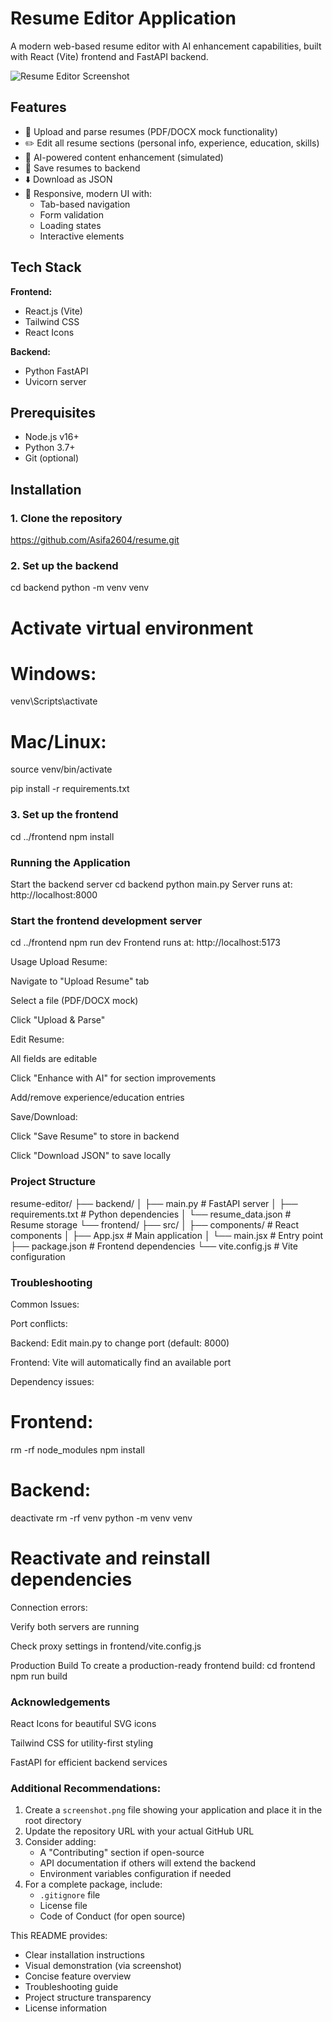 # Resume Editor Application

A modern web-based resume editor with AI enhancement capabilities, built with React (Vite) frontend and FastAPI backend.

![Resume Editor Screenshot](frontend\src\assets)

## Features

- 📄 Upload and parse resumes (PDF/DOCX mock functionality)
- ✏️ Edit all resume sections (personal info, experience, education, skills)
- 🤖 AI-powered content enhancement (simulated)
- 💾 Save resumes to backend
- ⬇️ Download as JSON
- 🎨 Responsive, modern UI with:
  - Tab-based navigation
  - Form validation
  - Loading states
  - Interactive elements

## Tech Stack

**Frontend:**
- React.js (Vite)
- Tailwind CSS
- React Icons

**Backend:**
- Python FastAPI
- Uvicorn server

## Prerequisites

- Node.js v16+
- Python 3.7+
- Git (optional)

## Installation

### 1. Clone the repository
https://github.com/Asifa2604/resume.git

### 2. Set up the backend
cd backend
python -m venv venv

# Activate virtual environment
# Windows:
venv\Scripts\activate
# Mac/Linux:
source venv/bin/activate

pip install -r requirements.txt

### 3. Set up the frontend
cd ../frontend
npm install

### Running the Application
Start the backend server
cd backend
python main.py
Server runs at: http://localhost:8000

### Start the frontend development server
cd ../frontend
npm run dev
Frontend runs at: http://localhost:5173

Usage
Upload Resume:

Navigate to "Upload Resume" tab

Select a file (PDF/DOCX mock)

Click "Upload & Parse"

Edit Resume:

All fields are editable

Click "Enhance with AI" for section improvements

Add/remove experience/education entries

Save/Download:

Click "Save Resume" to store in backend

Click "Download JSON" to save locally

### Project Structure
resume-editor/
├── backend/
│   ├── main.py            # FastAPI server
│   ├── requirements.txt   # Python dependencies
│   └── resume_data.json   # Resume storage
└── frontend/
    ├── src/
    │   ├── components/    # React components
    │   ├── App.jsx        # Main application
    │   └── main.jsx       # Entry point
    ├── package.json       # Frontend dependencies
    └── vite.config.js     # Vite configuration

### Troubleshooting
Common Issues:

Port conflicts:

Backend: Edit main.py to change port (default: 8000)

Frontend: Vite will automatically find an available port

Dependency issues: 
# Frontend:
rm -rf node_modules
npm install

# Backend:
deactivate
rm -rf venv
python -m venv venv
# Reactivate and reinstall dependencies

Connection errors:

Verify both servers are running

Check proxy settings in frontend/vite.config.js

Production Build
To create a production-ready frontend build:
cd frontend
npm run build

### Acknowledgements
React Icons for beautiful SVG icons

Tailwind CSS for utility-first styling

FastAPI for efficient backend services




### Additional Recommendations:

1. Create a `screenshot.png` file showing your application and place it in the root directory
2. Update the repository URL with your actual GitHub URL
3. Consider adding:
   - A "Contributing" section if open-source
   - API documentation if others will extend the backend
   - Environment variables configuration if needed
4. For a complete package, include:
   - `.gitignore` file
   - License file
   - Code of Conduct (for open source)

This README provides:
- Clear installation instructions
- Visual demonstration (via screenshot)
- Concise feature overview
- Troubleshooting guide
- Project structure transparency
- License information


